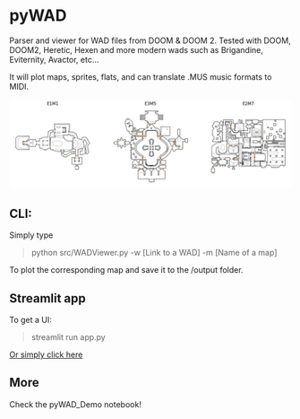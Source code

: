 # pyWAD
Parser and viewer for WAD files from DOOM &amp; DOOM 2. 
Tested with DOOM, DOOM2, Heretic, Hexen and more modern wads such as Brigandine, Eviternity, Avactor, etc...

It will plot maps, sprites, flats, and can translate .MUS music formats to MIDI.

![Example of plotted maps from DOOM.WAD](https://github.com/Sylvain-Rama/pyWAD/blob/main/media/plotted_maps.png)

## CLI:
Simply type
> python src/WADViewer.py -w [Link to a WAD] -m [Name of a map]

To plot the corresponding map and save it to the /output folder.

## Streamlit app
To get a UI:
> streamlit run app.py

[Or simply click here](https://wadviewer.streamlit.app/)
 
## More
Check the pyWAD_Demo notebook!
